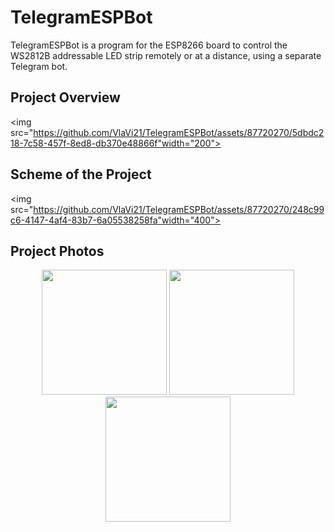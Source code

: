 # TelegramESPBot

TelegramESPBot is a program for the ESP8266 board to control the WS2812B addressable LED strip remotely or at a distance, using a separate Telegram bot.

## Project Overview


<img src="https://github.com/VlaVi21/TelegramESPBot/assets/87720270/5dbdc218-7c58-457f-8ed8-db370e48866f"width="200">


## Scheme of the Project


<img src="https://github.com/VlaVi21/TelegramESPBot/assets/87720270/248c99c6-4147-4af4-83b7-6a05538258fa"width="400">


## Project Photos

<div align="center">
  
<img src="https://github.com/VlaVi21/TelegramESPBot/assets/87720270/36da71d5-d1f6-4b31-bd5e-d842ce329bae" width="200">

<img src="https://github.com/VlaVi21/TelegramESPBot/assets/87720270/b2fad63d-f7b0-43a5-8bd0-c053820e2dfb" width="200">

<img src="https://github.com/VlaVi21/TelegramESPBot/assets/87720270/72388340-fca6-4a4b-bb7d-e4f88bda7119" width="200">
</div>


